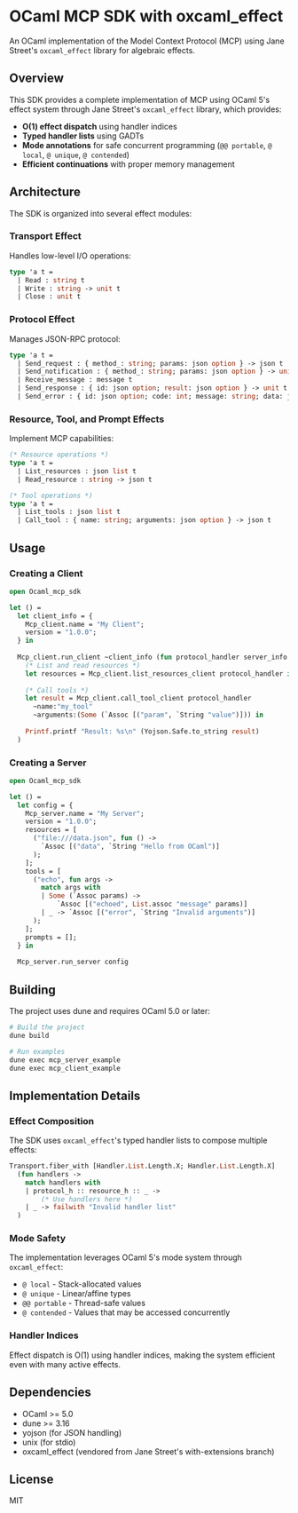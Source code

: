 # OCaml MCP SDK with oxcaml_effect

An OCaml implementation of the Model Context Protocol (MCP) using Jane Street's `oxcaml_effect` library for algebraic effects.

## Overview

This SDK provides a complete implementation of MCP using OCaml 5's effect system through Jane Street's `oxcaml_effect` library, which provides:

- **O(1) effect dispatch** using handler indices
- **Typed handler lists** using GADTs  
- **Mode annotations** for safe concurrent programming (`@@ portable`, `@ local`, `@ unique`, `@ contended`)
- **Efficient continuations** with proper memory management

## Architecture

The SDK is organized into several effect modules:

### Transport Effect
Handles low-level I/O operations:
```ocaml
type 'a t =
  | Read : string t
  | Write : string -> unit t
  | Close : unit t
```

### Protocol Effect
Manages JSON-RPC protocol:
```ocaml
type 'a t =
  | Send_request : { method_: string; params: json option } -> json t
  | Send_notification : { method_: string; params: json option } -> unit t
  | Receive_message : message t
  | Send_response : { id: json option; result: json option } -> unit t
  | Send_error : { id: json option; code: int; message: string; data: json option } -> unit t
```

### Resource, Tool, and Prompt Effects
Implement MCP capabilities:
```ocaml
(* Resource operations *)
type 'a t =
  | List_resources : json list t
  | Read_resource : string -> json t

(* Tool operations *)  
type 'a t =
  | List_tools : json list t
  | Call_tool : { name: string; arguments: json option } -> json t
```

## Usage

### Creating a Client

```ocaml
open Ocaml_mcp_sdk

let () =
  let client_info = {
    Mcp_client.name = "My Client";
    version = "1.0.0";
  } in
  
  Mcp_client.run_client ~client_info (fun protocol_handler server_info ->
    (* List and read resources *)
    let resources = Mcp_client.list_resources_client protocol_handler in
    
    (* Call tools *)
    let result = Mcp_client.call_tool_client protocol_handler 
      ~name:"my_tool" 
      ~arguments:(Some (`Assoc [("param", `String "value")])) in
    
    Printf.printf "Result: %s\n" (Yojson.Safe.to_string result)
  )
```

### Creating a Server

```ocaml
open Ocaml_mcp_sdk

let () =
  let config = {
    Mcp_server.name = "My Server";
    version = "1.0.0";
    resources = [
      ("file:///data.json", fun () ->
        `Assoc [("data", `String "Hello from OCaml")]
      );
    ];
    tools = [
      ("echo", fun args ->
        match args with
        | Some (`Assoc params) ->
            `Assoc [("echoed", List.assoc "message" params)]
        | _ -> `Assoc [("error", `String "Invalid arguments")]
      );
    ];
    prompts = [];
  } in
  
  Mcp_server.run_server config
```

## Building

The project uses dune and requires OCaml 5.0 or later:

```bash
# Build the project
dune build

# Run examples
dune exec mcp_server_example
dune exec mcp_client_example
```

## Implementation Details

### Effect Composition

The SDK uses `oxcaml_effect`'s typed handler lists to compose multiple effects:

```ocaml
Transport.fiber_with [Handler.List.Length.X; Handler.List.Length.X] 
  (fun handlers ->
    match handlers with
    | protocol_h :: resource_h :: _ ->
        (* Use handlers here *)
    | _ -> failwith "Invalid handler list"
  )
```

### Mode Safety

The implementation leverages OCaml 5's mode system through `oxcaml_effect`:
- `@ local` - Stack-allocated values
- `@ unique` - Linear/affine types
- `@@ portable` - Thread-safe values
- `@ contended` - Values that may be accessed concurrently

### Handler Indices

Effect dispatch is O(1) using handler indices, making the system efficient even with many active effects.

## Dependencies

- OCaml >= 5.0
- dune >= 3.16
- yojson (for JSON handling)
- unix (for stdio)
- oxcaml_effect (vendored from Jane Street's with-extensions branch)

## License

MIT